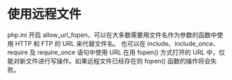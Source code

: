 # 使用远程文件

php.ini 开启 allow_url_fopen，可以在大多数需要用文件名作为参数的函数中使用 HTTP 和 FTP 的 URL 来代替文件名。
也可以在 include、include_once、require 及 require_once 语句中使用 URL
在用 fopen() 方式打开的 URL 中，仅能对新文件进行写操作。如果远程文件已经存在则 fopen() 函数的操作将会失败。
